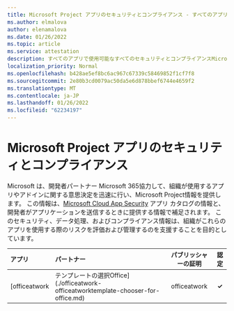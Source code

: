 ```yaml
---
title: Microsoft Project アプリのセキュリティとコンプライアンス - すべてのアプリ
ms.author: elmalova
author: elenamalova
ms.date: 01/26/2022
ms.topic: article
ms.service: attestation
description: すべてのアプリで使用可能なすべてのセキュリティとコンプライアンスMicrosoft Project情報。
localization_priority: Normal
ms.openlocfilehash: b428ae5ef8bc6ac967c67339c58469852f1cf7f8
ms.sourcegitcommit: 2e80b3cd0079ac50da5e6d878bbef6744e4659f2
ms.translationtype: MT
ms.contentlocale: ja-JP
ms.lasthandoff: 01/26/2022
ms.locfileid: "62234197"
---
```

# <a name="microsoft-project-apps-security-and-compliance"></a>Microsoft Project アプリのセキュリティとコンプライアンス

Microsoft は、開発者パートナー Microsoft 365協力して、組織が使用するアプリやアドインに関する意思決定を迅速に行い、Microsoft Project情報を提供します。 この情報は、[Microsoft Cloud App Security](https://www.microsoft.com/en-us/enterprise-mobility-security/cloud-app-security) アプリ カタログの情報と、開発者がアプリケーションを送信するときに提供する情報で補足されます。 このセキュリティ、データ処理、およびコンプライアンス情報は、組織がこれらのアプリを使用する際のリスクを評価および管理するのを支援することを目的としています。

| **アプリ** | **パートナー** | **パブリッシャーの証明** | **認定** |
|:--------|:------------|:----------------------:|:-------------:|
| [officeatwork | テンプレートの選択Office](./officeatwork-officeatworktemplate-chooser-for-office.md) | officeatwork | **✓** | <img alt="Certified application badge" src="../media/certified-badge.png" height="25" width="25" /> |
